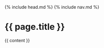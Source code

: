 {% include head.md %}
{% include nav.md %}
<div id="header" style="background-image: url({{ page.thumbnail }});">
  <h1>{{ page.title }}</h1>
</div>
{{ content }}
